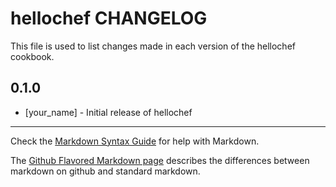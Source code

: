 # hellochef CHANGELOG

This file is used to list changes made in each version of the hellochef cookbook.

## 0.1.0
- [your_name] - Initial release of hellochef

- - -
Check the [Markdown Syntax Guide](http://daringfireball.net/projects/markdown/syntax) for help with Markdown.

The [Github Flavored Markdown page](http://github.github.com/github-flavored-markdown/) describes the differences between markdown on github and standard markdown.
